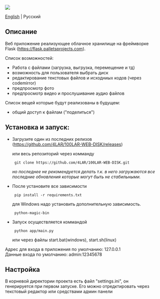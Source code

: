 ![](https://user-images.githubusercontent.com/18627440/200840389-7222abf8-25fd-4a15-b4c8-377b226c3054.png)

[English](https://github.com/4LAR/100LAR-WEB-DISK/blob/v2.x/README.md) | Русский

## Описание
Веб приложение реализующее облачное хранилище на фреймворке Flask (https://flask.palletsprojects.com). 
  
  Список возможностей:
  - Работа с файлами (загрузка, выгрузка, перемещение и тд)
  - возможность для пользователя выбрать диск
  - редактирование текстовых файлов и исходниых кодов (через codemirror)
  - предпросмотр фото
  - предпросмотр видео и прослушивание аудио файлов
  
  Список вещей которые будут реализованы в будущем:
  - общий доступ к файлам ("поделиться")

## Установка и запуск:
 - Загрузите один из последних релизов (https://github.com/4LAR/100LAR-WEB-DISK/releases)
 
    или весь репозиторий через комманду
    
        git clone https://github.com/4LAR/100LAR-WEB-DISK.git
    *но последнее не рекомендуется делать т.к. в него загружаются все последние обновления которые могут быть не стабильными.*

 - После установите все зависимости 

        pip install -r requirements.txt
    для Windows надо установить дополнительную зависимость.
    
        python-magic-bin

 - Запуск осуществляется коммандой

        python app/main.py
    или через файлы start.bat(windows), start.sh(linux)
 
Адрес для входа в приложения по умолчанию: 127.0.0.1<br>
Данные входа по умолчанию: admin:12345678

## Настройка
В корневой директории проекта есть файл "settings.ini", он генерируется при первом запуске.
Его можно отредктировать через текстовый редактор или средствами админ панели
